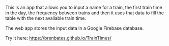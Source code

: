 This is an app that allows you to input a name for a train, the first train time in the day, the frequency between trains and then it uses that data to fill the table with the next available train time.

The web app stores the input data in a Google Firebase database. 

Try it here: 
https://brenbates.github.io/TrainTimes/